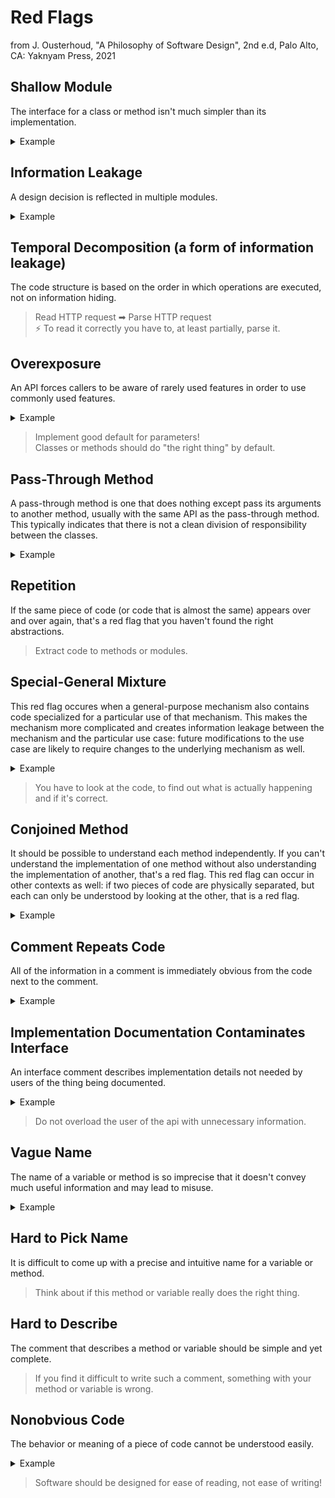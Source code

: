 # Red Flags

from J. Ousterhoud, "A Philosophy of Software Design", 2nd e.d, Palo Alto, CA: Yaknyam Press, 2021

## Shallow Module
The interface for a class or method isn't much simpler than its implementation.

<details>
<summary>Example</summary>

```java
public interface ILinkedList<T> {
    void add(T item);
    void remove(T item);
}

public class LinkedList<T> implements ILinkedList<T> {
    public void add(T item) {
        //...
    }
    public void remove(T item) {
        //...
    }
}
```
</details>

## Information Leakage
A design decision is reflected in multiple modules.

<details>
<summary>Example</summary>

```java
public class CsvReader {
    public MyDataClass read() {
        // read column n to member m
    }
}

public class CsvWriter {
    public void write(MyDataClass content) {
        // write member m to column n
    }
}

public static void Main(String[] args) {
    String content = new CsvReader().read();
    // ToDo change content
    new CsvWriter().write(content);
}
```
</details>

## Temporal Decomposition (a form of information leakage)
The code structure is based on the order in which operations are executed, not on information hiding.

> Read HTTP request ➡ Parse HTTP request <br>
> ⚡ To read it correctly you have to, at least partially, parse it.


## Overexposure
An API forces callers to be aware of rarely used features in order to use commonly used features.

<details>
<summary>Example</summary>
In Java, Streams and Readers are un-buffered by default while in 95% of all cases you want to buffer the stream. So you have to keep in mind to wrap int in a buffered reader in order to avoid performance issues:

```java
    public String readFile(File input) throws FileNotFoundException, IOException {
        try (var reader = new FileReader(input)) {
            try (var bufferedReader = new BufferedReader(reader)) {
                StringBuilder content = new StringBuilder();
                String line;

                while ((line = bufferedReader.readLine()) != null) {
                    content.append(line);
                    content.append(System.lineSeparator());
                }

                return content.toString();
            }
        }
    }
```

In .NET, all streams are buffered by default. Also it contains useful helper
methods implementing standard use cases (like `OpenText()` for reading text
files):

```cs
    public string ReadFile(FileInfo input)
    {
        using var reader = input.OpenText();
        return reader.ReadToEnd();
    }
```
</details>

> Implement good default for parameters! <br>
> Classes or methods should do "the right thing" by default.

## Pass-Through Method
A pass-through method is one that does nothing except pass its arguments to another method, usually with the same API as the pass-through method. This typically indicates that there is not a clean division of responsibility between the classes.

<details>
<summary>Example</summary>

```java
public class TranslationService {

    public String getTranslation (String key) {
        return translator.getTranslation(key);
    }
}
```
</details>

## Repetition
If the same piece of code (or code that is almost the same) appears over and over again, that's a red flag that you haven't found the right abstractions.

> Extract code to methods or modules.

## Special-General Mixture
This red flag occures when a general-purpose mechanism also contains code specialized for a particular use of that mechanism. This makes the mechanism more complicated and creates information leakage between the mechanism and the particular use case: future modifications to the use case are likely to require changes to the underlying mechanism as well.

<details>
<summary>Example</summary>
Here, a special `NetWorkErrorLogger` has been introduced to log error messages on an RPC-connection. This special logger does not provide any value but complicates logging. It's also a good example for the red flag "Shallow Module".

```java
public static class NetworkErrorLogger {

    public static void logRpcOpenError (RpcRequest req, Exception e) {
        logger.log(Level.WARNING, "Error opening a rpc connection. Message: " + e);
    }
    public static void logRpcCloseError (RpcRequest req, Exception e) {
        logger.log(Level.ERROR, "Error closing a rpc connection. Message: " + e);
    }
    //...
}
```
</details>

> You have to look at the code, to find out what is actually happening and if it's correct. <br>
>


## Conjoined Method
It should be possible to understand each method independently. If you can't understand the implementation of one method without also understanding the implementation of another, that's a red flag. This red flag can occur in other contexts as well: if two pieces of code are physically separated, but each can only be understood by looking at the other, that is a red flag.

<details>
<summary>Example</summary>

```java
public class CarwashTicketing {

    public Set<string> GetOnetimeCodes (Request req) {
        if ( !Validate(req) ) {
            throw Error("Not allowed");
        }
        FetchResult result = fetchOnetimeCodes(req.Data);
        if ( result.length() == 0 ) {
            throw Error("Could not create tickets");
        }
        return result.getTickets();
    }

    private FetchResult fetchOnetimeCodes(RequestData data) {
        checkExistingData();
        createTickets();
        //...
        return result;
    }
}
```
</details>

## Comment Repeats Code
All of the information in a comment is immediately obvious from the code next to the comment.

<details>
<summary>Example</summary>

```java
/*
 * Obtain a normalized resource name from REQ.
 */
private static String[] getNormalizedResourceName(HTTPRequest req) {
    // Return if Request was null
    if (req == null) {
        return
    }
    // ...
}
```
</details>

## Implementation Documentation Contaminates Interface
An interface comment describes implementation details not needed by users of the thing being documented.

<details>
<summary>Example</summary>

```cs
    public interface TaskRepository
    {
        // Does a SELECT * FROM Tasks WHERE ID = {id} query
        Task findById(Guid id);

        // Deletes a task from the Azure SQL-DB
        void Delete(Task toDelete);
    }
```
</details>

> Do not overload the user of the api with unnecessary information.


## Vague Name
The name of a variable or method is so imprecise that it doesn't convey much useful information and may lead to misuse.

<details>
<summary>Example</summary>

```java
public class ProjectManager {

    public int getCount() {
        //...
    }
}

public class BetterProjectManager {

    public int getNumberOfProjects() {
        //...
    }
}
```
</details>


## Hard to Pick Name
It is difficult to come up with a precise and intuitive name for a variable or method.

> Think about if this method or variable really does the right thing.

## Hard to Describe
The comment that describes a method or variable should be simple and yet complete.

> If you find it difficult to write such a comment, something with your method or variable is wrong.

## Nonobvious Code
The behavior or meaning of a piece of code cannot be understood easily.

<details>
<summary>Example</summary>

```java
public static void main(String[] args) {
    //...
    new RaftClient(myAddress, serverAddresses);
}
```

<details>
<summary>Details</summary>

```java
public class RaftClient {
    public RaftClient(String address, String[] serverAddresses) {
        // to keep the application running
        Thread.createThread();
    }
}
```
</details>

</details>

> Software should be designed for ease of reading, not ease of writing!
